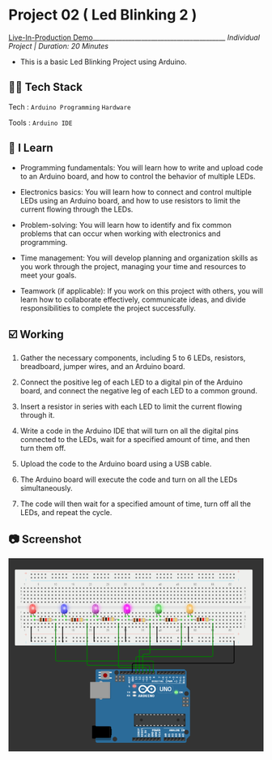 # Project 02 ( Led Blinking 2 )
[Live-In-Production Demo](https://wokwi.com/projects/363508918601001985)_________________________________________ _Individual Project | Duration: 20 Minutes_ <br>
- This is a basic Led Blinking Project using Arduino.

## 👨‍💻 Tech Stack
Tech : `Arduino Programming` `Hardware` <br>

Tools : `Arduino IDE`

## 📝 I Learn
- Programming fundamentals: You will learn how to write and upload code to an Arduino board, and how to control the behavior of multiple LEDs.

- Electronics basics: You will learn how to connect and control multiple LEDs using an Arduino board, and how to use resistors to limit the current flowing through the LEDs.

- Problem-solving: You will learn how to identify and fix common problems that can occur when working with electronics and programming.

- Time management: You will develop planning and organization skills as you work through the project, managing your time and resources to meet your goals.

- Teamwork (if applicable): If you work on this project with others, you will learn how to collaborate effectively, communicate ideas, and divide responsibilities to complete the project successfully.

## ☑️ Working
1. Gather the necessary components, including 5 to 6 LEDs, resistors, breadboard, jumper wires, and an Arduino board.

2. Connect the positive leg of each LED to a digital pin of the Arduino board, and connect the negative leg of each LED to a common ground.

3. Insert a resistor in series with each LED to limit the current flowing through it.

4. Write a code in the Arduino IDE that will turn on all the digital pins connected to the LEDs, wait for a specified amount of time, and then turn them off.

5. Upload the code to the Arduino board using a USB cable.

6. The Arduino board will execute the code and turn on all the LEDs simultaneously.

7. The code will then wait for a specified amount of time, turn off all the LEDs, and repeat the cycle.


## 📷 Screenshot

<img src="LED-BLINKING-2.png" alt="Output">


